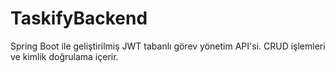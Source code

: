 # TaskifyBackend
Spring Boot ile geliştirilmiş JWT tabanlı görev yönetim API'si. CRUD işlemleri ve kimlik doğrulama içerir.
